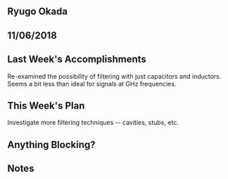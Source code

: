 ## Ryugo Okada
## 11/06/2018

## Last Week's Accomplishments
Re-examined the possibility of filtering with just capacitors and inductors.
Seems a bit less than ideal for signals at GHz frequencies.

## This Week's Plan
Investigate more filtering techniques --
cavities, stubs, etc.

## Anything Blocking?

## Notes

